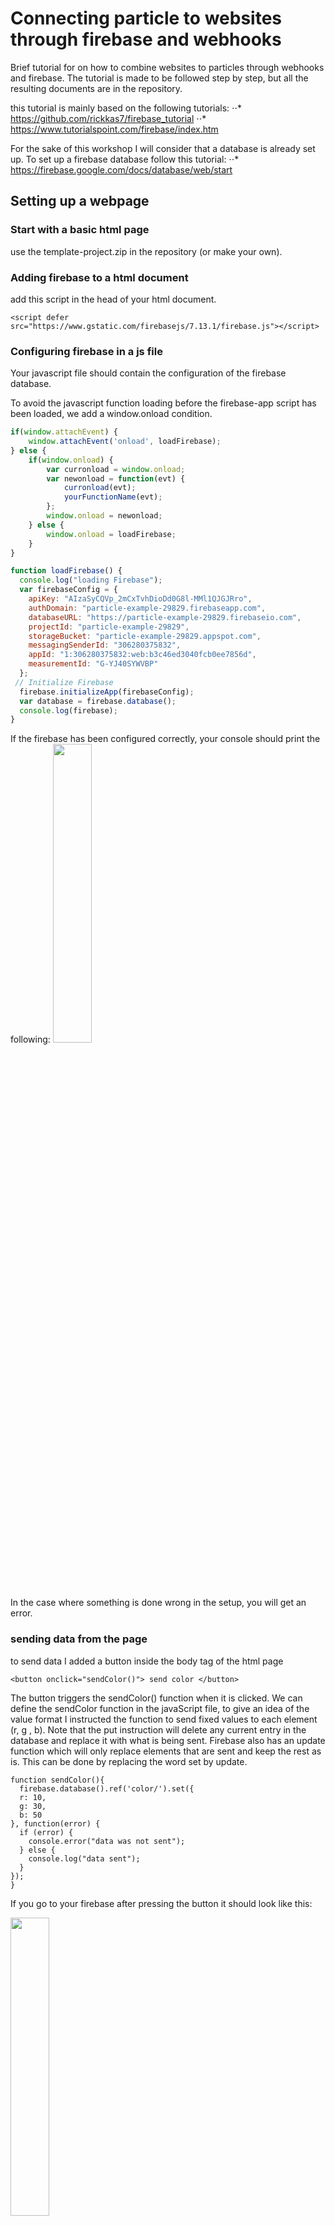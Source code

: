 # Connecting particle to websites through firebase and webhooks
Brief tutorial for on how to combine websites to particles through webhooks and firebase.
The tutorial is made to be followed step by step, but all the resulting documents are in the repository.

this tutorial is mainly based on the following tutorials:
⋅⋅* https://github.com/rickkas7/firebase_tutorial
⋅⋅* https://www.tutorialspoint.com/firebase/index.htm

For the sake of this workshop I will consider that a database is already set up.
To set up a firebase database follow this tutorial:
⋅⋅* https://firebase.google.com/docs/database/web/start

## Setting up a webpage

### Start with a basic html page
use the template-project.zip in the repository (or make your own).

### Adding firebase to a html document
add this script in the head of your html document.
```
<script defer src="https://www.gstatic.com/firebasejs/7.13.1/firebase.js"></script> 
```

### Configuring firebase in a js file
Your javascript file should contain the configuration of the firebase database.

To avoid the javascript function loading before the firebase-app script has been loaded, we add a window.onload condition.

``` javascript
if(window.attachEvent) {
    window.attachEvent('onload', loadFirebase);
} else {
    if(window.onload) {
        var curronload = window.onload;
        var newonload = function(evt) {
            curronload(evt);
            yourFunctionName(evt);
        };
        window.onload = newonload;
    } else {
        window.onload = loadFirebase;
    }
}

function loadFirebase() {
  console.log("loading Firebase");
  var firebaseConfig = {
    apiKey: "AIzaSyCQVp_2mCxTvhDioDd0G8l-MMl1QJGJRro",
    authDomain: "particle-example-29829.firebaseapp.com",
    databaseURL: "https://particle-example-29829.firebaseio.com",
    projectId: "particle-example-29829",
    storageBucket: "particle-example-29829.appspot.com",
    messagingSenderId: "306280375832",
    appId: "1:306280375832:web:b3c46ed3040fcb0ee7856d",
    measurementId: "G-YJ40SYWVBP"
  };
 // Initialize Firebase
  firebase.initializeApp(firebaseConfig);
  var database = firebase.database();
  console.log(firebase);
}
``` 
If the firebase has been configured correctly, your console should print the following:
<img src="https://github.com/apanin/particle-firebase-webhook-tutorial/blob/master/images/Screen%20Shot%202020-04-08%20at%203.17.16%20PM.png" width="35%" height="35%"> <br/>
In the case where something is done wrong in the setup, you will get an error.

### sending data from the page
to send data I added a button inside the body tag of the html page
```  
<button onclick="sendColor()"> send color </button>
``` 
The button triggers the sendColor() function when it is clicked. We can define the sendColor function in the javaScript file, to give an idea of the value format I instructed the function to send fixed values to each element (r, g , b). Note that the put instruction will delete any current entry in the database and replace it with what is being sent. Firebase also has an update function which will only replace elements that are sent and keep the rest as is. This can be done by replacing the word set by update.

```
function sendColor(){
  firebase.database().ref('color/').set({
  r: 10,
  g: 30,
  b: 50
}, function(error) {
  if (error) {
    console.error("data was not sent");
  } else {
    console.log("data sent");
  }
});
}

``` 

If you go to your firebase after pressing the button it should look like this:

<img src="https://github.com/apanin/particle-firebase-webhook-tutorial/blob/master/images/Screen%20Shot%202020-04-08%20at%203.30.28%20PM.png" width="35%" height="35%"> <br/>


### adding a color wheel
to make the function more interesting I decided to integrate a colorwheel which I added over the button
```
<input id="color-picker" type="color" id="skin-color" value="#ff0000">
```

To make the send function more interesting I replaced the sendColor() function by the following

``` javascript
function sendColor(){
  var color = document.getElementById("color-picker").value;
  color = hexToRgb(color);
  console.log(color);
  firebase.database().ref('color/').set(
  color
, function(error) {
  if (error) {
    console.error("data was not sent");
  } else {
    console.log("data sent");
  }
});
}

function hexToRgb(hex) {
  // Expand shorthand form (e.g. "03F") to full form (e.g. "0033FF")
  var shorthandRegex = /^#?([a-f\d])([a-f\d])([a-f\d])$/i;
  hex = hex.replace(shorthandRegex, function(m, r, g, b) {
    return r + r + g + g + b + b;
  });

  var result = /^#?([a-f\d]{2})([a-f\d]{2})([a-f\d]{2})$/i.exec(hex);
  return result ? {
    r: parseInt(result[1], 16),
    g: parseInt(result[2], 16),
    b: parseInt(result[3], 16)
  } : null;
}
```
I used the hex to rgb conversion function found [here](https://stackoverflow.com/questions/5623838/rgb-to-hex-and-hex-to-rgb). Note that I changed the data format to a single variable and took out the curly brackets because the hexToRgb() function already formats the data appropriately. You can confirm this by looking at the the printed variable in your javascript console.

<img src="https://github.com/apanin/particle-firebase-webhook-tutorial/blob/master/images/Screen%20Shot%202020-04-08%20at%203.33.55%20PM.png" width="35%" height="35%"> <br/>

## Setting the particle

### making a get webhook
The first thing you need to do to set up your particle is create a webhook. Write the following json file and save it.
This is a get request because we are retrieving data from the database and sending it to the particle.
```
{
    "event": "getColor",
    "url": "https://particle-example-29829.firebaseio.com/color.json",
    "requestType": "GET",
    "query": {
    	"auth":"qjDhMye4hDtgY3z4b0lTLq35buOFuPkZPKlss35J"
    },
    "mydevices": true,
    "noDefaults": true
}
```
The url of the database can be found here
<img src="https://github.com/apanin/particle-firebase-webhook-tutorial/blob/master/images/Screen%20Shot%202020-04-08%20at%204.02.33%20PM.png" width="35%" height="35%"> <br/>

<img src="https://github.com/apanin/particle-firebase-webhook-tutorial/blob/master/images/Screen%20Shot%202020-04-08%20at%203.58.27%20PM.png" width="35%" height="35%"> <br/>

### publishing the webhook
Webhooks can be made manually through particle's web ide, but you can also make them through your terminal, which is handy when you are working with more complex data sets/post requests rather than get.
You can publish the webhook by running the following command line in your terminal(mac), make sure to be in the repository of the json file on your terminal.

```particle webhook create getColor.json```

Your terminal should respond with something of the sort
<img src="https://github.com/apanin/particle-firebase-webhook-tutorial/blob/master/images/Screen%20Shot%202020-04-08%20at%2012.05.14%20AM.png" width="35%" height="35%"> <br/>


### wiring the particle
in this particular example I am using two items from the keyes studio sensor kit, first the [digital push button] (https://wiki.keyestudio.com/Ks0029_keyestudio_Digital_Push_Button) and the [RGB led module](https://wiki.keyestudio.com/Ks0032_keyestudio_RGB_LED_Module)

here are example codes for each [link](https://github.com/apanin/ParticleKeyeStudio37sensorKitExamples/blob/master/s11_Push_Button.ino)[link](https://github.com/apanin/ParticleKeyeStudio37sensorKitExamples/blob/master/s4_RGB_LED_module.ino)

follow the schematic for hookup

<img src="https://github.com/apanin/particle-firebase-webhook-tutorial/blob/master/images/hookup.png" width="35%" height="35%"> <br/>

## coding the particle
Now that we have the webhook and the particle set up, we can use code.
For this tutorial I will be using the [web ide](https://build.particle.io/)
Create a new app and include the SparkJson library in the folder
paste the following code

```
#include <SparkJson.h>

#include "Particle.h"


// Forward declarations
void getDataHandler(const char *topic, const char *data);

const char *EVENT_NAME = "getColor";
// String data = String(10);


#define rPin D1
#define gPin D2
#define bPin D0
#define buttonPin D3
int r = 0;
int g = 0;
int b = 0;

void setup() {
	Serial.begin(9600);
	pinMode(rPin, OUTPUT);
	pinMode(gPin, OUTPUT);
	pinMode(bPin, OUTPUT);
	Particle.subscribe("hook-response/getColor", getDataHandler, MY_DEVICES);
}

void loop() {
    if (digitalRead(buttonPin) == LOW){
        Serial.println("button pushed");
        analogWrite(gPin, 255);
        analogWrite(rPin, 255);
        analogWrite(bPin, 255);
		Particle.publish(EVENT_NAME, "", PRIVATE);
		delay(1000);
	}
	
      analogWrite(rPin, 255-r);
      analogWrite(gPin, 255-g);
      analogWrite(bPin, 255-b);
      delay(1000);
}

void getDataHandler(const char *topic, const char *data) {
	// This isn't particularly efficient; there are too many copies of the data floating
	// around here, but the data is not very large and it's not kept around long so it
	// should be fine.
	Serial.println("handle");
	StaticJsonBuffer<256> jsonBuffer;
	char *mutableCopy = strdup(data);
	JsonObject& root = jsonBuffer.parseObject(mutableCopy);
	free(mutableCopy);

	Serial.printlnf("data: %s", data);
	r = root["r"];
	g = root["g"];
	b = root["b"];
	Serial.println(r);
	Serial.println(g);
	Serial.println(b);
}
```

Note: the event name is the name of your webhook.
Particle.subscribe() sets up which functions will be called when the event is published, where it goes and with which devices it can be done.

Note: In this case the data we are sending from the html page is an int, but normally the data is in string format, in which case we would have had to define the colors as the following ```r = atoi(root["r"])```.

Note: I need to substract the color channels from 255 to get the desired color, this is due to the way the led module works, if I were using neopixels, I write the values directly as they are given from the webhook.

## posting data from the particle
In this case, I am using google maps api, but you can send any type of data to the database as long as it is in a valid format.

### adding google maps api
Add the google maps integration to your particle account if it is not already done.
Add the google maps library to your project. You can then add a google maps locator to the particle app.
```GoogleMapsDeviceLocator locator;```

## creating a put webhook
Similarly to the get webhook, we will create a put type webhook.
You can create the following postPosition.json file
```
{
	"event": "postPosition",
	"url": "https://particle-example-29829.firebaseio.com/position.json",
	"requestType": "PUT",
	"query": {
		"auth":"JqYOBWnvqW3GXZ2wKKgcXXONSpHvK3LyoR6vS89r"
	},
	"json": {
		"lat": "{{lat}}",
		"lng": "{{lng}}",
		"acc": "{{acc}}",
		"ts": "{{PARTICLE_PUBLISHED_AT}}"
	},
	"mydevices": true,
	"noDefaults": true
}
```
After which like the first time you will create a webhook through the terminal with the following command
```particle webhook create postPosition.json```

You can test the webhook through the following command on the terminal (I used random sample data)
```particle publish postPosition "{\"lat\":100,\"lng\":12.32,\"acc\":0.05}"```
It should look like this
<img src="https://github.com/apanin/particle-firebase-webhook-tutorial/blob/master/images/Screen%20Shot%202020-04-08%20at%201.38.20%20AM.png" width="35%" height="35%"> <br/>

In this case I used a put request rather than a post because I am logging the particles current location and do not wish to keep previous data, if I wanted to keep track of the entries I would use a POST request instead.

### Adding the put request to your particle code
Now that the webhook is setup we will make the particle publish the data to the firebase.
google maps function locationCallback() lets you use the location data (lat, lng), which we will use to post the data to the server.
```
// This #include statement was automatically added by the Particle IDE.
#include <google-maps-device-locator.h>

#include <SparkJson.h>

#include "Particle.h"

// Test Program #3 for Firebase Integration
// Reads data from the database and prints it to the debug serial port


// Forward declarations
void getDataHandler(const char *topic, const char *data);
const char *GET = "getColor";
const char *POST = "postPosition";
String deviceName;

GoogleMapsDeviceLocator locator;

#define rPin D1
#define gPin D2
#define bPin D0
#define buttonPin D3
int r = 0;
int g = 0;
int b = 0;

void setup() {
	Serial.begin(9600);
	pinMode(rPin, OUTPUT);
	pinMode(gPin, OUTPUT);
	pinMode(bPin, OUTPUT);
	//get location every 2000 seconds
	locator.withLocateOnce().withSubscribe(locationCallback);
}

void loop() {
    locator.loop();
    if (digitalRead(buttonPin) == LOW){
        Serial.println("button pushed");
        analogWrite(gPin, 255);
        analogWrite(rPin, 255);
        analogWrite(bPin, 255);
        Particle.subscribe("hook-response/getColor", getDataHandler, MY_DEVICES);
		Particle.publish(GET, "", PRIVATE);
		delay(1000);
		locator.publishLocation();
		delay(1000);
	}
	
      analogWrite(rPin, 255-r);
      analogWrite(gPin, 255-g);
      analogWrite(bPin, 255-b);
      delay(1000);
}

void getDataHandler(const char *topic, const char *data) {
	// This isn't particularly efficient; there are too many copies of the data floating
	// around here, but the data is not very large and it's not kept around long so it
	// should be fine.
	Serial.println("handle");
	StaticJsonBuffer<256> jsonBuffer;
	char *mutableCopy = strdup(data);
	JsonObject& root = jsonBuffer.parseObject(mutableCopy);
	free(mutableCopy);

	Serial.printlnf("data: %s", data);
	r = root["r"];
	g = root["g"];
	b = root["b"];
	Serial.println(r);
	Serial.println(g);
	Serial.println(b);
}

void locationCallback(float lat, float lon, float accuracy) {
    Serial.println("posting users postion");
    Serial.print('lat: ');
    Serial.println(lat);
    Serial.print('lng: ');
    Serial.println(lon);
    Particle.subscribe("spark/", deviceNameHandler);
    Particle.publish("spark/device/name");
    Serial.println("updating location");
	char buf[256];
	snprintf(buf, sizeof(buf), "{\"lat\":%.6f,\"lng\":%.6f,\"acc\":\"%.6f\"}", lat, lon, accuracy);
	Serial.printlnf("publishing %s", buf);
	Particle.publish(POST, buf, PRIVATE);
}

void deviceNameHandler(const char *topic, const char *data) {
	deviceName = data;
} 
```
## Retrieving data from the web
Now that we have the particle posting data to the server, we will retrieve this data from the browser.
Also note that an extra variable is given, which is the time stamp, this says when the data was posted from the particle.

### Updating html
I updated the body of the html page started earlier by the following:
```
  <body>
	<h1> Firebase trial page </h1>
        <h2> Send a color </h2>
        <input id="color-picker" type="color" id="skin-color" value="#ff0000">
        <button onclick="sendColor()"> send color </button>
        <h2> Where is the particle? </h2>
        <p id="particle-location"></p>
        <button onclick="getLocation()"> get Location </button>
  </body>
```

### getting data
the added button triggers the function getLocation, we will use this to get data and update the pages content consequently.
```
function getLocation(){
  console.log("get location");
  ref.on("value", function(snapshot) {
   console.log(snapshot.val());
  }, function (error) {
   console.log("Error: " + error.code);
 });
}
```
When written as such, you can see that firebase is sending you a json file. Now since we are targetting location values we can do such like this:

```
var ref;

if(window.attachEvent) {
    window.attachEvent('onload', loadFirebase);
} else {
    if(window.onload) {
        var curronload = window.onload;
        var newonload = function(evt) {
            curronload(evt);
            yourFunctionName(evt);
        };
        window.onload = newonload;
    } else {
        window.onload = loadFirebase;
    }
}

function loadFirebase() {
  console.log("loading Firebase");
  var firebaseConfig = {
    apiKey: "AIzaSyCQVp_2mCxTvhDioDd0G8l-MMl1QJGJRro",
    authDomain: "particle-example-29829.firebaseapp.com",
    databaseURL: "https://particle-example-29829.firebaseio.com",
    projectId: "particle-example-29829",
    storageBucket: "particle-example-29829.appspot.com",
    messagingSenderId: "306280375832",
    appId: "1:306280375832:web:b3c46ed3040fcb0ee7856d",
    measurementId: "G-YJ40SYWVBP"
  };
 // Initialize Firebase
  firebase.initializeApp(firebaseConfig);
  var database = firebase.database();
  ref = firebase.database().ref();
  console.log(firebase);
}

function sendColor(){
  var color = document.getElementById("color-picker").value;
  color = hexToRgb(color);
  console.log(color);
  firebase.database().ref('color/').set(
  color
, function(error) {
  if (error) {
    console.error("data was not sent");
  } else {
    console.log("data sent");
  }
});
}

function getPosition(){
  console.log("get position");
  var positionRef = firebase.database().ref("position/");
  positionRef.on("value", function(snapshot) {
   console.log(snapshot.val());
   var data = snapshot.val();
   console.log("ts: " + data.ts);
   console.log("lat: " + data.lat);
   console.log("lng: " + data.lng);
   console.log("acc: " + data.acc);

   document.getElementById("particle-location-title").innerHTML = "Particle was last seen";
   document.getElementById("particle-location").innerHTML += "<p>" + data.ts + "</p> <p> lat: "+ data.lat + "</p> <p> lng: " + data.lng + "</p> <p> +/-: " + data.acc + "</p>";
  }, function (error) {
   console.log("Error: " + error.code);
 });
}


// function found on stack overflow
// src : https://stackoverflow.com/questions/5623838/rgb-to-hex-and-hex-to-rgb
function hexToRgb(hex) {
  // Expand shorthand form (e.g. "03F") to full form (e.g. "0033FF")
  var shorthandRegex = /^#?([a-f\d])([a-f\d])([a-f\d])$/i;
  hex = hex.replace(shorthandRegex, function(m, r, g, b) {
    return r + r + g + g + b + b;
  });

  var result = /^#?([a-f\d]{2})([a-f\d]{2})([a-f\d]{2})$/i.exec(hex);
  return result ? {
    r: parseInt(result[1], 16),
    g: parseInt(result[2], 16),
    b: parseInt(result[3], 16)
  } : null;
}

```

And there you have it, a website and a particle connected through firebase. ( Watch the video to see what it looks like)
